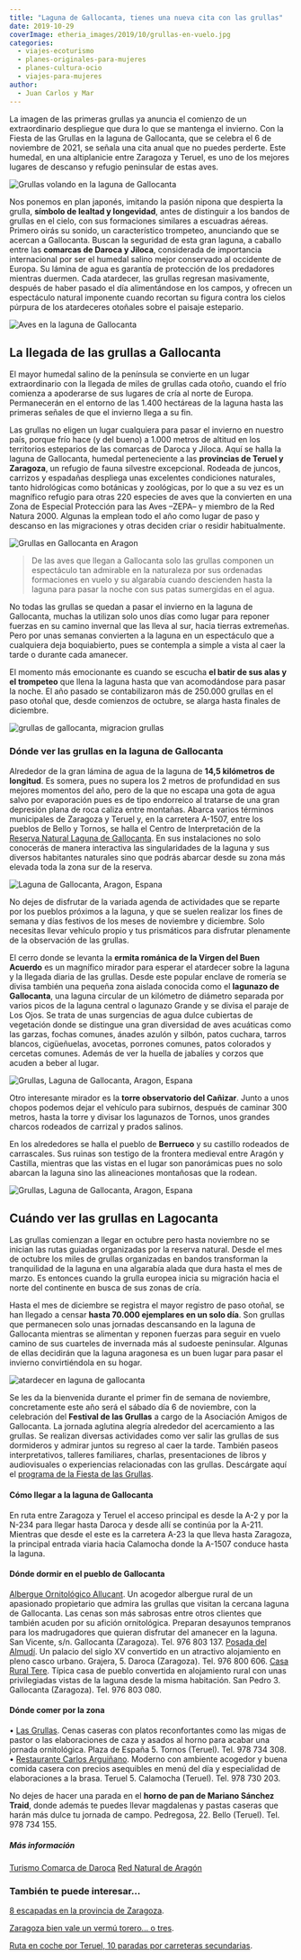 ```yaml
---
title: "Laguna de Gallocanta, tienes una nueva cita con las grullas"
date: 2019-10-29
coverImage: etheria_images/2019/10/grullas-en-vuelo.jpg
categories: 
  - viajes-ecoturismo
  - planes-originales-para-mujeres
  - planes-cultura-ocio
  - viajes-para-mujeres
author: 
  - Juan Carlos y Mar
---
```


La imagen de las primeras grullas ya anuncia el comienzo de un extraordinario despliegue que dura lo que se mantenga el invierno. Con la Fiesta de las Grullas en la laguna de Gallocanta, que se celebra el 6 de noviembre de 2021, se señala una cita anual que no puedes perderte. Este humedal, en una altiplanicie entre Zaragoza y Teruel, es uno de los mejores lugares de descanso y refugio peninsular de estas aves.

![Grullas volando en la laguna de Gallocanta](etheria_images/2019/10/que-ver-laguna-gallocanta-900x600.jpg "Laguna de Gallocanta (Zaragoza).")

Nos ponemos en plan japonés, imitando la pasión nipona que despierta la grulla, 
**símbolo de lealtad y longevidad**, antes de distinguir a los bandos de grullas en el 
cielo, con sus formaciones similares a escuadras aéreas. Primero oirás su sonido, un 
característico trompeteo, anunciando que se acercan a Gallocanta. Buscan la seguridad de 
esta gran laguna, a caballo entre las **comarcas de Daroca y Jiloca**, considerada de 
importancia internacional por ser el humedal salino mejor conservado al occidente de 
Europa. Su lámina de agua es garantía de protección de los predadores mientras duermen. 
Cada atardecer, las grullas regresan masivamente, después de haber pasado el día 
alimentándose en los campos, y ofrecen un espectáculo natural imponente cuando recortan 
su figura contra los cielos púrpura de los atardeceres otoñales sobre el paisaje 
estepario. 

![Aves en la laguna de Gallocanta](etheria_images/2019/10/viaje-zaragoza-laguna-gallocanta-grupo-rosa-900x600.jpg "Amanecer en la laguna de Gallocanta.")

## La llegada de las grullas a Gallocanta

El mayor humedal salino de la península se convierte en un lugar extraordinario con la 
llegada de miles de grullas cada otoño, cuando el frío comienza a apoderarse de sus 
lugares de cría al norte de Europa. Permanecerán en el entorno de las 1.400 hectáreas de 
la laguna hasta las primeras señales de que el invierno llega a su fin. 

Las grullas no eligen un lugar cualquiera para pasar el invierno en nuestro país, porque 
frío hace (y del bueno) a 1.000 metros de altitud en los territorios esteparios de las 
comarcas de Daroca y Jiloca. Aquí se halla la laguna de Gallocanta, humedal 
perteneciente a las **provincias de Teruel y Zaragoza**, un refugio de fauna silvestre 
excepcional. Rodeada de juncos, carrizos y espadañas despliega unas excelentes 
condiciones naturales, tanto hidrológicas como botánicas y zoológicas, por lo que a su 
vez es un magnífico refugio para otras 220 especies de aves que la convierten en una 
Zona de Especial Protección para las Aves –ZEPA– y miembro de la Red Natura 2000. 
Algunas la emplean todo el año como lugar de paso y descanso en las migraciones y otras 
deciden criar o residir habitualmente. 

![Grullas en Gallocanta en Aragon](etheria_images/2019/10/viaje-zaragoza-gallocanta-grullas-900x600.jpg "Grullas en la laguna de Gallocanta.")

> De las aves que llegan a Gallocanta solo las grullas componen un espectáculo tan 
> admirable en la naturaleza por sus ordenadas formaciones en vuelo y su algarabía cuando 
> descienden hasta la laguna para pasar la noche con sus patas sumergidas en el agua. 

No todas las grullas se quedan a pasar el invierno en la laguna de Gallocanta, muchas la 
utilizan solo unos días como lugar para reponer fuerzas en su camino invernal que las 
lleva al sur, hacia tierras extremeñas. Pero por unas semanas convierten a la laguna en 
un espectáculo que a cualquiera deja boquiabierto, pues se contempla a simple a vista al 
caer la tarde o durante cada amanecer. 

El momento más emocionante es cuando se escucha **el batir de sus alas y el trompeteo** 
que llena la laguna hasta que van acomodándose para pasar la noche. El año pasado se 
contabilizaron más de 250.000 grullas en el paso otoñal que, desde comienzos de octubre, 
se alarga hasta finales de diciembre. 

![grullas de gallocanta, migracion grullas](etheria_images/2019/10/grullas-en-vuelo-900x542.jpg "Grullas en pleno vuelo.")

### Dónde ver las grullas en la laguna de Gallocanta

Alrededor de la gran lámina de agua de la laguna de **14,5 kilómetros de longitud**. Es 
somera, pues no supera los 2 metros de profundidad en sus mejores momentos del año, pero 
de la que no escapa una gota de agua salvo por evaporación pues es de tipo endorreico al 
tratarse de una gran depresión plana de roca caliza entre montañas. Abarca varios 
términos municipales de Zaragoza y Teruel y, en la carretera A-1507, entre los pueblos 
de Bello y Tornos, se halla el Centro de Interpretación de la [Reserva Natural Laguna de 
Gallocanta](http://www.rednaturaldearagon.com/centros/centro-de-interpretacion-de-la-laguna-de-gallocanta/). 
En sus instalaciones no solo conocerás de manera interactiva las singularidades de la 
laguna y sus diversos habitantes naturales sino que podrás abarcar desde su zona más 
elevada toda la zona sur de la reserva. 

![Laguna de Gallocanta, Aragon, Espana](etheria_images/2019/10/viaje-zaragoza-laguna-gallocanta-dos-900x600.jpg "Otros habitantes de la laguna de Gallocanta.")

No dejes de disfrutar de la variada agenda de actividades que se reparte por los pueblos 
próximos a la laguna, y que se suelen realizar los fines de semana y días festivos de 
los meses de noviembre y diciembre. Solo necesitas llevar vehículo propio y tus 
prismáticos para disfrutar plenamente de la observación de las grullas. 

El cerro donde se levanta la **ermita románica de la Virgen del Buen Acuerdo** es un 
magnífico mirador para esperar el atardecer sobre la laguna y la llegada diaria de las 
grullas. Desde este popular enclave de romería se divisa también una pequeña zona 
aislada conocida como el **lagunazo de Gallocanta**, una laguna circular de un kilómetro 
de diámetro separada por varios picos de la laguna central o lagunazo Grande y se divisa 
el paraje de Los Ojos. Se trata de unas surgencias de agua dulce cubiertas de vegetación 
donde se distingue una gran diversidad de aves acuáticas como las garzas, fochas 
comunes, ánades azulón y silbón, patos cuchara, tarros blancos, cigüeñuelas, avocetas, 
porrones comunes, patos colorados y cercetas comunes. Además de ver la huella de 
jabalíes y corzos que acuden a beber al lugar. 

![Grullas, Laguna de Gallocanta, Aragon, Espana](etheria_images/2019/10/viaje-zaragoza-Gallocanta-Laguna-Nuestra-senora-Buen-Acuerdo-900x592.jpg "Ermita de Nuestra Señora del Buen Acuerdo.")

Otro interesante mirador es la **torre observatorio del Cañizar**. Junto a unos chopos 
podemos dejar el vehículo para subirnos, después de caminar 300 metros, hasta la torre y 
divisar los lagunazos de Tornos, unos grandes charcos rodeados de carrizal y prados 
salinos. 

En los alrededores se halla el pueblo de **Berrueco** y su castillo rodeados de 
carrascales. Sus ruinas son testigo de la frontera medieval entre Aragón y Castilla, 
mientras que las vistas en el lugar son panorámicas pues no solo abarcan la laguna sino 
las alineaciones montañosas que la rodean. 

![Grullas, Laguna de Gallocanta, Aragon, Espana](etheria_images/2019/10/viaje-zaragoza-laguna-gallocanta-verde-900x692.jpg "Laguna de Gallocanta.")

## Cuándo ver las grullas en Lagocanta

Las grullas comienzan a llegar en octubre pero hasta noviembre no se inician las rutas 
guiadas organizadas por la reserva natural. Desde el mes de octubre los miles de grullas 
organizadas en bandos transforman la tranquilidad de la laguna en una algarabía alada 
que dura hasta el mes de marzo. Es entonces cuando la grulla europea inicia su migración 
hacia el norte del continente en busca de sus zonas de cría. 

Hasta el mes de diciembre se registra el mayor registro de paso otoñal, se han llegado a 
censar **hasta 70.000 ejemplares en un solo día**. Son grullas que permanecen solo unas 
jornadas descansando en la laguna de Gallocanta mientras se alimentan y reponen fuerzas 
para seguir en vuelo camino de sus cuarteles de invernada más al sudoeste peninsular. 
Algunas de ellas decidirán que la laguna aragonesa es un buen lugar para pasar el 
invierno convirtiéndola en su hogar. 

![atardecer en laguna de gallocanta](etheria_images/2019/10/viaje-zaragoza-laguna-gallocanta-grullas-atardecer-900x601.jpg "Grullas al atardecer.")

Se les da la bienvenida durante el primer fin de semana de noviembre, concretamente este 
año será el sábado día 6 de noviembre, con la celebración del **Festival de las 
Grullas** a cargo de la Asociación Amigos de Gallocanta. La jornada aglutina alegría 
alrededor del acercamiento a las grullas. Se realizan diversas actividades como ver 
salir las grullas de sus dormideros y admirar juntos su regreso al caer la tarde. 
También paseos interpretativos, talleres familiares, charlas, presentaciones de libros y 
audiovisuales o experiencias relacionadas con las grullas. Descárgate aquí el [programa 
de la Fiesta de las 
Grullas](https://amigosdegallocanta.files.wordpress.com/2021/10/202111_programa-24-fiesta-grullas2.jpg). 

#### Cómo llegar a la laguna de Gallocanta

En ruta entre Zaragoza y Teruel el acceso principal es desde la A-2 y por la N-234 para 
llegar hasta Daroca y desde allí se continúa por la A-211. Mientras que desde el este es 
la carretera A-23 la que lleva hasta Zaragoza, la principal entrada viaria hacia 
Calamocha donde la A-1507 conduce hasta la laguna. 

#### Dónde dormir en el pueblo de Gallocanta

[Albergue Ornitológico Allucant](https://www.allucant.com/). Un acogedor albergue rural 
de un apasionado propietario que admira las grullas que visitan la cercana laguna de 
Gallocanta. Las cenas son más sabrosas entre otros clientes que también acuden por su 
afición ornitológica. Preparan desayunos tempranos para los madrugadores que quieran 
disfrutar del amanecer en la laguna. San Vicente, s/n. Gallocanta (Zaragoza). Tel. 976 
803 137. [Posada del Almudí](http://posadadelalmudi.es/). Un palacio del siglo XV 
convertido en un atractivo alojamiento en pleno casco urbano. Grajera, 5. Daroca 
(Zaragoza). Tel. 976 800 606. [Casa Rural 
Tere](http://www.adri.es/nueva/servicios/campo-de-daroca/gallocanta/vivienda-turismo-rural/1247-casa-tere). 
Típica casa de pueblo convertida en alojamiento rural con unas privilegiadas vistas de 
la laguna desde la misma habitación. San Pedro 3. Gallocanta (Zaragoza). Tel. 976 803 
080. 

#### Dónde comer por la zona

• [Las Grullas](http://hostallasgrullas.com/). Cenas caseras con platos reconfortantes 
como las migas de pastor o las elaboraciones de caza y asados al horno para acabar una 
jornada ornitológica. Plaza de España 5. Tornos (Teruel). Tel. 978 734 308. • [Restaurante 
Carlos Arguiñano](https://www.facebook.com/RestauranteCarlosArguinano). Moderno con 
ambiente acogedor y buena comida casera con precios asequibles en menú del día y 
especialidad de elaboraciones a la brasa. Teruel 5. Calamocha (Teruel). Tel. 978 730 
203. 

No dejes de hacer una parada en el **horno de pan de Mariano Sánchez Traid**, donde 
además te puedes llevar magdalenas y pastas caseras que harán más dulce tu jornada de 
campo. Pedregosa, 22. Bello (Teruel). Tel. 978 734 155. 

##### Más información

[Turismo Comarca de 
Daroca](http://turismo.comarcadedaroca.com/En_La_Laguna_De_Gallocanta.htm) [Red Natural 
de 
Aragón](http://rednaturaldearagon.com/centros/centro-de-interpretacion-de-la-laguna-de-gallocanta/) 

### También te puede interesar...

[8 escapadas en la provincia de 
Zaragoza](https://etheriamagazine.com/2020/06/08/viajes-por-espana-8-escapadas-en-la-provincia-de-zaragoza/). 

[Zaragoza bien vale un vermú torero… o 
tres](https://etheriamagazine.com/2019/02/12/mejores-bares-viaje-zaragoza/). 

[Ruta en coche por Teruel, 10 paradas por carreteras 
secundarias](https://etheriamagazine.com/2021/10/12/ruta-en-coche-por-teruel/).
